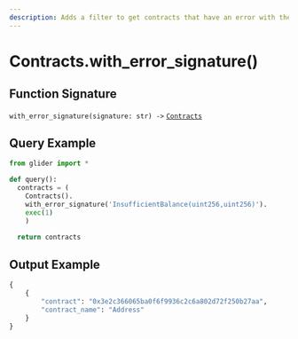 ```yaml
---
description: Adds a filter to get contracts that have an error with the given signature.
---
```


# Contracts.with\_error\_signature()

## Function Signature

`with_error_signature(signature: str) ->` [`Contracts`](./)

## Query Example

```python
from glider import *

def query():
  contracts = (
    Contracts().
    with_error_signature('InsufficientBalance(uint256,uint256)').
    exec(1)
    )

  return contracts
```

## Output Example

```python
{
    {
        "contract": "0x3e2c366065ba0f6f9936c2c6a802d72f250b27aa",
        "contract_name": "Address"
    }
}
```
